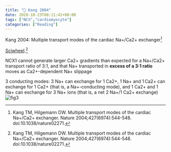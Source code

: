 ```yaml
---
title: "📝 Kang 2004"
date: 2020-10-23T00:11:41+08:00
tags: ["NCX","cardiomyocyte"]
categories: ["Reading"]
---
```


Kang 2004: Multiple transport modes of the cardiac Na+/Ca2+ exchanger[^Kang2004]

[Sciwheel](https://sciwheel.com/work/#/items/5949408).[^Kang2004]

<!--more-->

NCX1 cannot generate larger Ca2+ gradients than expected for a Na+/Ca2+ transport ratio of 3:1, and that Na+ transported in **excess of a 3:1 ratio** moves as Ca2+-dependent Na+ slippage

3 conducting modes: 3 Na+ can exchange for 1 Ca2+, 1 Na+ and 1 Ca2+ can exchange for 1 Ca2+ (that is, a Na+-conducting mode), and 1 Ca2+ and 1 Na+ can exchange for 3 Na+ ions (that is, a net 2 Na+/1 Ca2+ exchange)
![fig3](https://user-images.githubusercontent.com/40054455/86699578-e7f21d00-c042-11ea-93cf-2ce7594d3636.jpg)

[^Kang2004]: Kang TM, Hilgemann DW. Multiple transport modes of the cardiac Na+/Ca2+ exchanger. Nature 2004;427(6974):544-548. doi:10.1038/nature02271.

